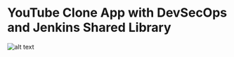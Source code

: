 # YouTube Clone App with DevSecOps and Jenkins Shared Library

![alt text](https://github.com/Gabinsime75/Project_19-Deploying-a-YouTube-Clone-App-with-DevSecOps-Jenkins_Shared_Library-Docker-Kubernetes/blob/main/Project_19-DevSecOps.jpg)
